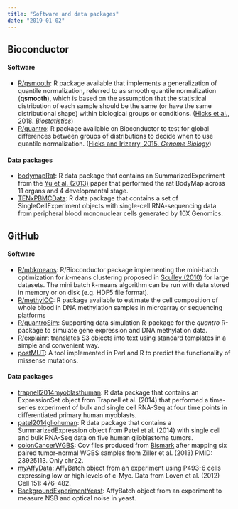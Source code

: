 ```yaml
---
title: "Software and data packages"
date: "2019-01-02"
---
```


## Bioconductor 

#### Software 

- [R/qsmooth](http://bioconductor.org/packages/qsmooth): R package available that implements a generalization of quantile normalization, referred to as smooth quantile normalization (**qsmooth**), which is based on the assumption that the statistical distribution of each sample should be the same (or have the same distributional shape) within biological groups or conditions. ([Hicks et al., 2018. _Biostatistics_](https://academic.oup.com/biostatistics/article-abstract/19/2/185/3949169))
- [R/quantro](http://www.bioconductor.org/packages/release/bioc/html/quantro.html): R package available on Bioconductor to test for global differences between groups of distributions to decide when to use quantile normalization. ([Hicks and Irizarry, 2015. _Genome Biology_](https://genomebiology.biomedcentral.com/articles/10.1186/s13059-015-0679-0))

#### Data packages

- [bodymapRat](http://bioconductor.org/packages/bodymapRat): R data package that contains an SummarizedExperiment from the [Yu et al. (2013)](https://www.ncbi.nlm.nih.gov/pubmed/24510058) paper that performed the rat BodyMap across 11 organs and 4 developmental stage. 
- [TENxPBMCData](http://bioconductor.org/packages/TENxPBMCData): R data package that contains a set of SingleCellExperiment objects with single-cell RNA-sequencing data from peripheral blood mononuclear cells generated by 10X Genomics. 

## GitHub

#### Software 

- [R/mbkmeans](https://github.com/drisso/mbkmeans): R/Bioconductor package implementing the mini-batch optimization for _k_-means clustering proposed in [Sculley (2010)](https://www.eecs.tufts.edu/~dsculley/papers/fastkmeans.pdf) for large datasets. The mini batch _k_-means algorithm can be run with data stored in memory or on disk (e.g. HDF5 file format).
- [R/methylCC](https://github.com/stephaniehicks/methylCC): R package available to estimate the cell composition of whole blood in DNA methylation samples in microarray or sequencing platforms
- [R/quantroSim](https://github.com/stephaniehicks/quantroSim): Supporting data simulation R-package for the *quantro* R-package to simulate gene expression and DNA methylation data.
- [R/explainr](https://github.com/hilaryparker/explainr): translates S3 objects into text using standard templates in a simple and convenient way. 
- [postMUT](https://github.com/stephaniehicks/postMUT): A tool implemented in Perl and R to predict the functionality of missense mutations.


#### Data packages

- [trapnell2014myoblasthuman](https://github.com/stephaniehicks/trapnell2014myoblasthuman): R data package that contains an ExpressionSet object from Trapnell et al. (2014) that performed a time-series experiment of bulk and single cell RNA-Seq at four time points in differentiated primary human myoblasts. 
- [patel2014gliohuman](https://github.com/willtownes/patel2014gliohuman): R data package that contains a SummarizedExpression object from Patel et al. (2014) with single cell and bulk RNA-Seq data on five human glioblastoma tumors. 
- [colonCancerWGBS](https://github.com/genomicsclass/colonCancerWGBS): Cov files produced from [Bismark](http://www.bioinformatics.babraham.ac.uk/projects/bismark/) after mapping six paired tumor-normal WGBS samples from Ziller et al. (2013) PMID: 23925113. Only chr22. 
- [myAffyData](https://github.com/stephaniehicks/mycAffyData): AffyBatch object from an experiment using P493-6 cells expressing low or high levels of c-Myc. Data from Loven et al. (2012) Cell 151: 476-482.
- [BackgroundExperimentYeast](https://github.com/stephaniehicks/BackgroundExperimentYeast): AffyBatch object from an experiment to measure NSB and optical noise in yeast.

